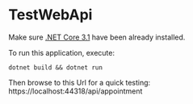 # TestWebApi

Make sure [.NET Core 3.1](https://dotnet.microsoft.com/download/dotnet-core/3.1) have been already installed.

To run this application, execute:

```
dotnet build && dotnet run
```

Then browse to this Url for a quick testing: https://localhost:44318/api/appointment

